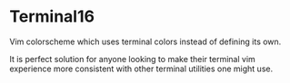 # Terminal16

Vim colorscheme which uses terminal colors instead of defining its own.

It is perfect solution for anyone looking to make their terminal vim experience
more consistent with other terminal utilities one might use.

